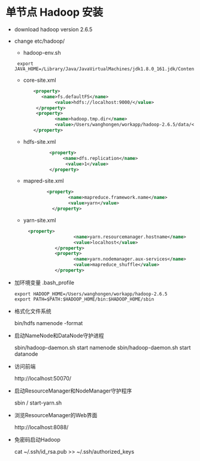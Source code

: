 # 单节点 Hadoop 安装

 - download hadoop   version 2.6.5
 - change etc/hadoop/
   - hadoop-env.sh
    ```sbtshell
     export JAVA_HOME=/Library/Java/JavaVirtualMachines/jdk1.8.0_161.jdk/Contents/Home
    ```
   - core-site.xml
    ```xml
           <property>
              <name>fs.defaultFS</name>
                   <value>hdfs://localhost:9000/</value>
            </property>
            <property>
                   <name>hadoop.tmp.dir</name>
                   <value>/Users/wanghongen/workapp/hadoop-2.6.5/data/</value>
           </property>
    ``` 
    - hdfs-site.xml
    ```xml
                 <property>
                      <name>dfs.replication</name>
                       <value>1</value>
                 </property>
    ```
    - mapred-site.xml
    ```xml
                <property>
                        <name>mapreduce.framework.name</name>
                        <value>yarn</value>
                  </property>
    ```
    -  yarn-site.xml
    ```xml
         <property>
                          <name>yarn.resourcemanager.hostname</name>
                          <value>localhost</value>
                   </property>
                   <property>
                          <name>yarn.nodemanager.aux-services</name>
                          <value>mapreduce_shuffle</value>
                   </property>
    ```
 - 加环境变量 .bash_profile 
    ```sbtshell
    export HADOOP_HOME=/Users/wanghongen/workapp/hadoop-2.6.5
    export PATH=$PATH:$HADOOP_HOME/bin:$HADOOP_HOME/sbin
    ```
 - 格式化文件系统  
 
    bin/hdfs namenode -format
    
 - 启动NameNode和DataNode守护进程
 
    sbin/hadoop-daemon.sh start namenode  sbin/hadoop-daemon.sh start datanode
   
 - 访问前端 
   
    http://localhost:50070/
    
 - 启动ResourceManager和NodeManager守护程序
 
    sbin / start-yarn.sh
    
 - 浏览ResourceManager的Web界面
 
    http://localhost:8088/
    
 - 免密码启动Hadoop 
 
    cat ~/.ssh/id_rsa.pub >> ~/.ssh/authorized_keys
    
 